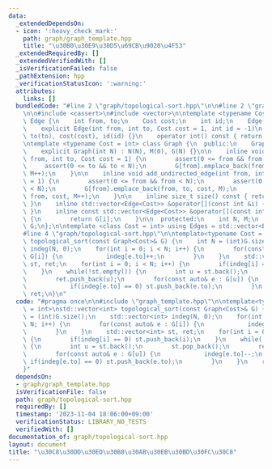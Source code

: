 ```yaml
---
data:
  _extendedDependsOn:
  - icon: ':heavy_check_mark:'
    path: graph/graph_template.hpp
    title: "\u30B0\u30E9\u30D5\u69CB\u9020\u4F53"
  _extendedRequiredBy: []
  _extendedVerifiedWith: []
  _isVerificationFailed: false
  _pathExtension: hpp
  _verificationStatusIcon: ':warning:'
  attributes:
    links: []
  bundledCode: "#line 2 \"graph/topological-sort.hpp\"\n\n#line 2 \"graph/graph_template.hpp\"\
    \n\n#include <cassert>\n#include <vector>\n\ntemplate <typename Cost = int> struct\
    \ Edge {\n    int from, to;\n    Cost cost;\n    int id;\n    Edge() = default;\n\
    \    explicit Edge(int from, int to, Cost cost = 1, int id = -1)\n        : from(from),\
    \ to(to), cost(cost), id(id) {}\n    operator int() const { return to; }\n};\n\
    \ntemplate <typename Cost = int> class Graph {\n  public:\n    Graph() = default;\n\
    \    explicit Graph(int N) : N(N), M(0), G(N) {}\n\n    inline void add_directed_edge(int\
    \ from, int to, Cost cost = 1) {\n        assert(0 <= from && from < N);\n   \
    \     assert(0 <= to && to < N);\n        G[from].emplace_back(from, to, cost,\
    \ M++);\n    }\n\n    inline void add_undirected_edge(int from, int to, Cost cost\
    \ = 1) {\n        assert(0 <= from && from < N);\n        assert(0 <= to && to\
    \ < N);\n        G[from].emplace_back(from, to, cost, M);\n        G[to].emplace_back(to,\
    \ from, cost, M++);\n    }\n\n    inline size_t size() const { return G.size();\
    \ }\n    inline std::vector<Edge<Cost>> &operator[](const int &i) { return G[i];\
    \ }\n    inline const std::vector<Edge<Cost>> &operator[](const int &i) const\
    \ {\n        return G[i];\n    }\n\n  protected:\n    int N, M;\n    std::vector<std::vector<Edge<Cost>>>\
    \ G;\n};\n\ntemplate <class Cost = int> using Edges = std::vector<Edge<Cost>>;\n\
    #line 4 \"graph/topological-sort.hpp\"\n\ntemplate<typename Cost = int>\nstd::vector<int>\
    \ topological_sort(const Graph<Cost>& G) {\n    int N = (int)G.size();\n    std::vector<int>\
    \ indeg(N, 0);\n    for(int i = 0; i < N; i++) {\n        for(const auto& e :\
    \ G[i]) {\n            indeg[e.to]++;\n        }\n    }\n    std::vector<int>\
    \ st, ret;\n    for(int i = 0; i < N; i++) {\n        if(indeg[i] == 0) st.push_back(i);\n\
    \    }\n    while(!st.empty()) {\n        int u = st.back();\n        st.pop_back();\n\
    \        ret.push_back(u);\n        for(const auto& e : G[u]) {\n            indeg[e.to]--;\n\
    \            if(indeg[e.to] == 0) st.push_back(e.to);\n        }\n    }\n    return\
    \ ret;\n}\n"
  code: "#pragma once\n\n#include \"graph_template.hpp\"\n\ntemplate<typename Cost\
    \ = int>\nstd::vector<int> topological_sort(const Graph<Cost>& G) {\n    int N\
    \ = (int)G.size();\n    std::vector<int> indeg(N, 0);\n    for(int i = 0; i <\
    \ N; i++) {\n        for(const auto& e : G[i]) {\n            indeg[e.to]++;\n\
    \        }\n    }\n    std::vector<int> st, ret;\n    for(int i = 0; i < N; i++)\
    \ {\n        if(indeg[i] == 0) st.push_back(i);\n    }\n    while(!st.empty())\
    \ {\n        int u = st.back();\n        st.pop_back();\n        ret.push_back(u);\n\
    \        for(const auto& e : G[u]) {\n            indeg[e.to]--;\n           \
    \ if(indeg[e.to] == 0) st.push_back(e.to);\n        }\n    }\n    return ret;\n\
    }"
  dependsOn:
  - graph/graph_template.hpp
  isVerificationFile: false
  path: graph/topological-sort.hpp
  requiredBy: []
  timestamp: '2023-11-04 18:06:00+09:00'
  verificationStatus: LIBRARY_NO_TESTS
  verifiedWith: []
documentation_of: graph/topological-sort.hpp
layout: document
title: "\u30C8\u30DD\u30ED\u30B8\u30AB\u30EB\u30BD\u30FC\u30C8"
---
```

